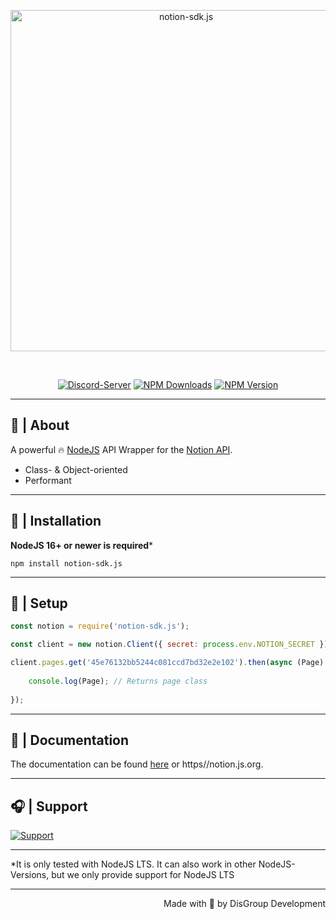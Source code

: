 <div align="center">
    <p>
        <a href="https://notion.js.org"><img src="https://i.ibb.co/xh4kcQt/Notion-SDK-js.png" width="546" alt="notion-sdk.js" /></a>
    </p>
    <br/>
    <p>
        <a href="https://discord.gg/xRveKFVUuG"><img src="https://img.shields.io/discord/719506936810438667?color=5865F2&logo=discord&logoColor=white" alt="Discord-Server"/></a>
        <a href="https://npmjs.com/package/discord.js"><img src="https://img.shields.io/npm/dt/notion-sdk.js.svg?maxAge=3600" alt="NPM Downloads"/></a>    
        <a href="https://npmjs.com/package/notion-sdk.js"><img src="https://img.shields.io/npm/v/notion-sdk.js.svg?maxAge=3600" alt="NPM Version"/></a>
    </p>
</div>

---

## 📜 | About

A powerful 🔥 [NodeJS](https://nodejs.org) API Wrapper for the [Notion API](https://developers.notion.com/reference/intro).

- Class- & Object-oriented
- Performant

---

## 📂 | Installation

**NodeJS 16+ or newer is required***

```shell
npm install notion-sdk.js
```

---

## 🔨 | Setup
```javascript
const notion = require('notion-sdk.js');

const client = new notion.Client({ secret: process.env.NOTION_SECRET });

client.pages.get('45e76132bb5244c081ccd7bd32e2e102').then(async (Page) => {
   
    console.log(Page); // Returns page class
    
});
```

---

## 📄 | Documentation
The documentation can be found [here](https://notion.js.org) or https//notion.js.org.

---

## 🎧 | Support
[![Support](https://discordapp.com/api/guilds/719506936810438667/widget.png?style=banner2)](https://discord.gg/xRveKFVUuG)

---

*It is only tested with NodeJS LTS. It can also work in other NodeJS-Versions, but we only provide support for NodeJS LTS

---

<div align="right">
    Made with 💙 by DisGroup Development
</div>